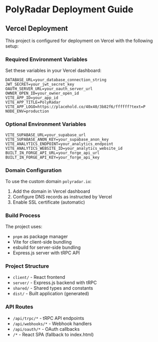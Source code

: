 # PolyRadar Deployment Guide

## Vercel Deployment

This project is configured for deployment on Vercel with the following setup:

### Required Environment Variables

Set these variables in your Vercel dashboard:

```
DATABASE_URL=your_database_connection_string
JWT_SECRET=your_jwt_secret_key
OAUTH_SERVER_URL=your_oauth_server_url
OWNER_OPEN_ID=your_owner_open_id
VITE_APP_ID=your_app_id
VITE_APP_TITLE=PolyRadar
VITE_APP_LOGO=https://placehold.co/40x40/3b82f6/ffffff?text=P
NODE_ENV=production
```

### Optional Environment Variables

```
VITE_SUPABASE_URL=your_supabase_url
VITE_SUPABASE_ANON_KEY=your_supabase_anon_key
VITE_ANALYTICS_ENDPOINT=your_analytics_endpoint
VITE_ANALYTICS_WEBSITE_ID=your_analytics_website_id
BUILT_IN_FORGE_API_URL=your_forge_api_url
BUILT_IN_FORGE_API_KEY=your_forge_api_key
```

### Domain Configuration

To use the custom domain `polyradar.io`:

1. Add the domain in Vercel dashboard
2. Configure DNS records as instructed by Vercel
3. Enable SSL certificate (automatic)

### Build Process

The project uses:
- `pnpm` as package manager
- Vite for client-side bundling
- esbuild for server-side bundling
- Express.js server with tRPC API

### Project Structure

- `client/` - React frontend
- `server/` - Express.js backend with tRPC
- `shared/` - Shared types and constants
- `dist/` - Built application (generated)

### API Routes

- `/api/trpc/*` - tRPC API endpoints
- `/api/webhooks/*` - Webhook handlers
- `/api/oauth/*` - OAuth callbacks
- `/*` - React SPA (fallback to index.html)
